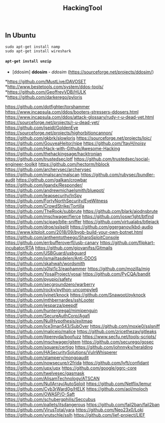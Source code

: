 <h2 align="center">HackingTool</h2>

<br>

## In Ubuntu

```
sudo apt-get install namp
sudo apt-get install wireshark
```
#### <code>apt-get install unzip</code>


* [ddosim] **ddosim** - *ddosim* (https://sourceforge.net/projects/ddosim/) <br>

*https://github.com/MustLive/DAVOSET
<br>
*http://www.bestetools.com/system/ddos-tools/
<br>
*https://github.com/GeoffreyVDB/HULK
<br>
*https://github.com/darkerego/pyloris
<br>

https://github.com/dotfighter/torshammer
https://www.incapsula.com/ddos/booters-stressers-ddosers.html
https://www.incapsula.com/ddos/attack-glossary/rudy-r-u-dead-yet.html
https://sourceforge.net/projects/r-u-dead-yet/
https://github.com/jseidl/GoldenEye
https://sourceforge.net/projects/highorbitioncannon/
https://github.com/gkbrk/slowloris
https://sourceforge.net/projects/loic/
https://github.com/GouveaHeitor/nipe
https://github.com/1tayH/noisy
https://github.com/Hack-with-Github/Awesome-Hacking
https://github.com/thehackingsage/hacktronian
https://github.com/trustedsec/ptf
https://github.com/trustedsec/social-engineer-toolkit
https://github.com/hectorm/hblock
https://github.com/archerysec/archerysec
https://github.com/malscan/malscan
https://github.com/rubysec/bundler-audit
https://github.com/galkan/crowbar
https://github.com/lgandx/Responder/
https://github.com/andrewmichaelsmith/bluepot/
https://github.com/leapsecurity/InSpy
https://github.com/FortyNorthSecurity/EyeWitness
https://github.com/CrowdStrike/Tortilla
https://github.com/TheRook/subbrute
https://github.com/blark/aiodnsbrute
https://github.com/mschwager/fierce
https://github.com/joswr1ght/btfind
https://github.com/scipag/btle-sniffer
https://github.com/virtualabs/btlejack
https://github.com/droe/sslsplit
https://github.com/ggerganov/kbd-audio
https://www.kitploit.com/2018/09/byob-build-your-own-botnet.html
https://github.com/anthemtotheego/SharpSploitConsole
https://github.com/errbufferoverfl/usb-canary
https://github.com/flipkart-incubator/RTA
https://github.com/giovanifss/Gitmails
https://github.com/USBGuard/usbguard
https://github.com/ismailtasdelen/Anti-DDOS
https://github.com/skahwah/wordsmith
https://github.com/s0lst1c3/eaphammer
https://github.com/mozilla/mig
https://github.com/YosaiProject/yosai
https://github.com/PyCQA/bandit
https://github.com/pyupio/safety
https://github.com/secgroundzero/warberry
https://github.com/rocky/python-uncompyle6
https://github.com/jvinet/knock
https://github.com/Snawoot/pyknock
https://github.com/mthbernardes/sshLooter
https://github.com/jesparza/peepdf
https://github.com/huntergregal/mimipenguin
https://github.com/SecureAuthCorp/Agafi
https://github.com/NullHypothesis/exitmap
https://github.com/Ice3man543/SubOver
https://github.com/moxie0/sslsniff
https://github.com/maliceio/malice
https://github.com/zricethezav/gitleaks
https://github.com/jtpereyda/boofuzz
https://www.secfu.net/tools-scripts/
https://github.com/mschwager/gitem
https://github.com/securego/gosec
https://github.com/square/certigo
https://github.com/johnnykv/heralding
https://github.com/HASecuritySolutions/VulnWhisperer
https://github.com/stampery/mongoaudit
https://github.com/nowsecure/r2frida
https://github.com/lyft/confidant
https://github.com/upx/upx
https://github.com/google/ggrc-core
https://github.com/twelvesec/gasmask
https://github.com/AlisamTechnology/ATSCAN
https://github.com/NullArray/AutoSploit
https://github.com/Netflix/lemur
https://github.com/Cyb3rWard0g/HELK
https://github.com/aol/moloch
https://github.com/OWASP/O-Saft
https://github.com/schubergphilis/Seccubus
https://github.com/pallets/itsdangerous
https://github.com/fail2ban/fail2ban
https://github.com/VirusTotal/yara
https://github.com/Neo23x0/Loki
https://github.com/yrutschle/sslh
https://github.com/lief-project/LIEF
